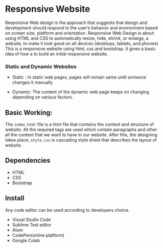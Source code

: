 # Responsive Website
Responsive Web design is the approach that suggests that design and development should respond to the user’s behavior and environment based on screen size, platform and orientation.
Responsive Web Design is about using HTML and CSS to automatically resize, hide, shrink, or enlarge, a website, to make it look good on all devices (desktops, tablets, and phones)
This is a responsive website using html, css and bootstrap. It gives a basic idea of how a to build an initial responsive website.

### Static and Dynamic Websites

- Static : In static web pages, pages will remain same until someone changes it manually

- Dynamic: The content of the dynamic web page keeps on changing depending on various factors.

## Basic Working:
The ```index.html``` file is a html file that contains the content and structure of website. All the required tags are used which contain paragraphs and other all the content that we want to have in our website. After this, the designing  takes place, ```style.css``` is cascading style sheet that describes the layout of website. 

## Dependencies

- HTML
- CSS
- Bootstrap

## Install
Any code editor can be used according to developers choice.
- Visual Studio Code
- Sublime Test editor
- Atom
- CodePen(online platform)
- Google Colab
